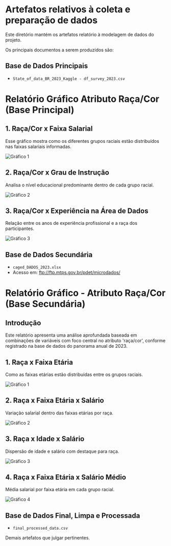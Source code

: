 # Artefatos relativos à coleta e preparação de dados

Este diretório mantém os artefatos relatório à modelagem de dados do projeto. 

Os principais documentos a serem produzidos são:

## Base de Dados Principais

* `State_of_data_BR_2023_Kaggle - df_survey_2023.csv`

# Relatório Gráfico Atributo Raça/Cor (Base Principal)

## 1. Raça/Cor x Faixa Salarial
Esse gráfico mostra como os diferentes grupos raciais estão distribuídos nas faixas salariais informadas.

![Gráfico 1](data/state_grafico_1.png)

## 2. Raça/Cor x Grau de Instrução
Analisa o nível educacional predominante dentro de cada grupo racial.

![Gráfico 2](data/state_grafico_2.png)

## 3. Raça/Cor x Experiência na Área de Dados
Relação entre os anos de experiência profissional e a raça dos participantes.

![Gráfico 3](data/state_grafico_3.png)

## Base de Dados Secundária

* `caged_DADOS_2023.xlsx`
* Acesso em: ftp://ftp.mtps.gov.br/pdet/microdados/

# Relatório Gráfico - Atributo Raça/Cor (Base Secundária)

## Introdução
Este relatório apresenta uma análise aprofundada baseada em combinações de variáveis com foco central
no atributo 'raça/cor', conforme registrado na base de dados do panorama anual de 2023.

## 1. Raça x Faixa Etária
Como as faixas etárias estão distribuídas entre os grupos raciais.

![Gráfico 1](assets/data/panorama_grafico_1.png)

## 2. Raça x Faixa Etária x Salário
Variação salarial dentro das faixas etárias por raça.

![Gráfico 2](assets/data/panorama_grafico_2.png)

## 3. Raça x Idade x Salário
Dispersão de idade e salário com destaque para raça.

![Gráfico 3](assets/data/panorama_grafico_3.png)

## 4. Raça x Faixa Etária x Salário Médio
Média salarial por faixa etária em cada grupo racial.

![Gráfico 4](assets/data/panorama_grafico_4.png)

## Base de Dados Final, Limpa e Processada
* `final_processed_data.csv`
	
Demais artefatos que julgar pertinentes.
